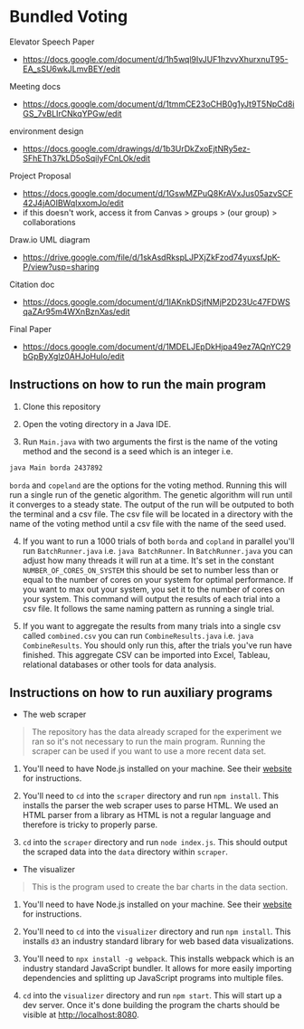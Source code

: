 # Bundled Voting

Elevator Speech Paper
 - https://docs.google.com/document/d/1h5wql9IvJUF1hzvvXhurxnuT95-EA_sSU6wkJLmvBEY/edit


Meeting docs
 - https://docs.google.com/document/d/1tmmCE23oCHB0g1yJt9T5NpCd8iGS_7vBLIrCNkqYPGw/edit


environment design
 - https://docs.google.com/drawings/d/1b3UrDkZxoEjtNRy5ez-SFhETh37kLD5oSqilyFCnLOk/edit


Project Proposal
 - https://docs.google.com/document/d/1GswMZPuQ8KrAVxJus05azvSCF42J4jAOIBWqIxxomJo/edit
 - if this doesn't work, access it from Canvas > groups > (our group) > collaborations
 
Draw.io UML diagram
 - https://drive.google.com/file/d/1skAsdRkspLJPXjZkFzod74yuxsfJpK-P/view?usp=sharing

Citation doc
 - https://docs.google.com/document/d/1IAKnkDSjfNMjP2D23Uc47FDWSqaZAr95m4WXnBznXas/edit

Final Paper
 - https://docs.google.com/document/d/1MDELJEpDkHjpa49ez7AQnYC29bGpByXglz0AHJoHuIo/edit

## Instructions on how to run the main program

1. Clone this repository

2. Open the voting directory in a Java IDE.

3. Run `Main.java` with two arguments the first is the name of the voting method and the second is a seed which is an integer i.e. 

``` zsh 
java Main borda 2437892 
```

`borda` and `copeland` are the options for the voting method. Running this will run a single run of the genetic algorithm. The genetic algorithm will run until it converges to a steady state. The output of the run will be outputed to both the terminal and a csv file. The csv file will be located in a directory with the name of the voting method until a csv file with the name of the seed used.

4. If you want to run a 1000 trials of both `borda` and `copland` in parallel you'll run `BatchRunner.java` i.e. `java BatchRunner`. In `BatchRunner.java` you can adjust how many threads it will run at a time. It's set in the constant `NUMBER_OF_CORES_ON_SYSTEM` this should be set to number less than or equal to the number of cores on your system for optimal performance. If you want to max out your system, you set it to the number of cores on your system. This command will output the results of each trial into a csv file. It follows the same naming pattern as running a single trial.

5. If you want to aggregate the results from many trials into a single csv called `combined.csv` you can run `CombineResults.java` i.e. `java CombineResults`. You should only run this, after the trials you've run have finished. This aggregate CSV can be imported into Excel, Tableau, relational databases or other tools for data analysis.


## Instructions on how to run auxiliary programs

* The web scraper

> The repository has the data already scraped for the experiment we ran so it's not necessary to run the main program. Running the scraper can be used if you want to use a more recent data set.

1. You'll need to have Node.js installed on your machine. See their [website](https://nodejs.org/en) for instructions.

2. You'll need to `cd` into the `scraper` directory and run `npm install`. This installs the parser the web scraper uses to parse HTML. We used an HTML parser from a library as HTML is not a regular language and therefore is tricky to properly parse.

3. `cd` into the `scraper` directory and run `node index.js`. This should output the scraped data into the `data` directory within `scraper`.

* The visualizer

> This is the program used to create the bar charts in the data section.

1. You'll need to have Node.js installed on your machine. See their [website](https://nodejs.org/en) for instructions.

2. You'll need to `cd` into the `visualizer` directory and run `npm install`. This installs `d3` an industry standard library for web based data visualizations.

3. You'll need to `npx install -g webpack`. This installs webpack which is an industry standard JavaScript bundler. It allows for more easily importing dependencies and splitting up JavaScript programs into multiple files.

4. `cd` into the `visualizer` directory and run `npm start`. This will start up a dev server. Once it's done building the program the charts should be visible at [http://localhost:8080](http://localhost:8080).